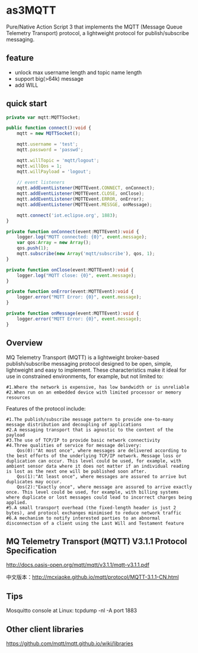 as3MQTT
=======

Pure/Native Action Script 3 that implements the MQTT (Message Queue Telemetry Transport) protocol, a lightweight protocol for publish/subscribe messaging.

## feature

- unlock max username length and topic name length
- support big(>64k) message
- add WILL

## quick start

```ts
private var mqtt:MQTTSocket;

public function connect():void {
    mqtt = new MQTTSocket();

    mqtt.username = 'test';
    mqtt.password = 'passwd';

    mqtt.willTopic = 'mqtt/logout';
    mqtt.willQos = 1;
    mqtt.willPayload = 'logout';
 
    // event listeners
    mqtt.addEventListener(MQTTEvent.CONNECT, onConnect);
    mqtt.addEventListener(MQTTEvent.CLOSE, onClose);
    mqtt.addEventListener(MQTTEvent.ERROR, onError);
    mqtt.addEventListener(MQTTEvent.MESSGE, onMessage);

    mqtt.connect('iot.eclipse.org', 1883);
}

private function onConnect(event:MQTTEvent):void {
    logger.log("MQTT connected: {0}", event.message);
    var qos:Array = new Array();
    qos.push(1);
    mqtt.subscribe(new Array('mqtt/subscribe'), qos, 1);
}

private function onClose(event:MQTTEvent):void {
    logger.log("MQTT close: {0}", event.message);
}

private function onError(event:MQTTEvent):void {
    logger.error("MQTT Error: {0}", event.message);
}

private function onMessage(event:MQTTEvent):void {
    logger.error("MQTT Error: {0}", event.message);
}
```

## Overview

MQ Telemetry Transport (MQTT) is a lightweight broker-based publish/subscribe messaging protocol designed to be open, simple, lightweight and easy to implement. These characteristics make it ideal for use in constrained environments, for example, but not limited to:

    #1.Where the network is expensive, has low bandwidth or is unreliable
    #2.When run on an embedded device with limited processor or memory resources

Features of the protocol include:

    #1.The publish/subscribe message pattern to provide one-to-many message distribution and decoupling of applications
    #2.A messaging transport that is agnostic to the content of the payload
    #3.The use of TCP/IP to provide basic network connectivity
    #4.Three qualities of service for message delivery:
        Qos(0):"At most once", where messages are delivered according to the best efforts of the underlying TCP/IP network. Message loss or duplication can occur. This level could be used, for example, with ambient sensor data where it does not matter if an individual reading is lost as the next one will be published soon after.
        Qos(1):"At least once", where messages are assured to arrive but duplicates may occur.
        Qos(2):"Exactly once", where message are assured to arrive exactly once. This level could be used, for example, with billing systems where duplicate or lost messages could lead to incorrect charges being applied.
    #5.A small transport overhead (the fixed-length header is just 2 bytes), and protocol exchanges minimised to reduce network traffic
    #6.A mechanism to notify interested parties to an abnormal disconnection of a client using the Last Will and Testament feature


## MQ Telemetry Transport (MQTT) V3.1.1 Protocol Specification

http://docs.oasis-open.org/mqtt/mqtt/v3.1.1/mqtt-v3.1.1.pdf

中文版本：http://mcxiaoke.github.io/mqtt/protocol/MQTT-3.1.1-CN.html

## Tips

Mosquitto console at Linux: tcpdump -nl -A port 1883

## Other client libraries 

https://github.com/mqtt/mqtt.github.io/wiki/libraries
